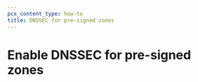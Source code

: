 ```yaml
---
pcx_content_type: how-to
title: DNSSEC for pre-signed zones
---
```


# Enable DNSSEC for pre-signed zones